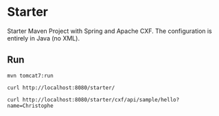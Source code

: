 Starter
=======

Starter Maven Project with Spring and Apache CXF. The configuration is entirely in Java (no XML).

## Run

`mvn tomcat7:run`

`curl http://localhost:8080/starter/`

`curl http://localhost:8080/starter/cxf/api/sample/hello?name=Christophe`
